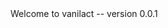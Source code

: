 <!-- ⚠️ This README has been generated from the file(s) "blueprint.md" ⚠️-->Welcome to vanilact -- version 0.0.1
